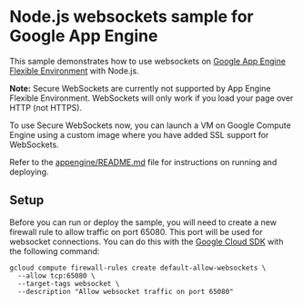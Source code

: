 # Node.js websockets sample for Google App Engine

This sample demonstrates how to use websockets on
[Google App Engine Flexible Environment](https://cloud.google.com/appengine) with Node.js.

__Note:__ Secure WebSockets are currently not supported by App Engine Flexible Environment.
WebSockets will only work if you load your page over HTTP (not HTTPS).

To use Secure WebSockets now, you can launch a VM on Google Compute Engine using
a custom image where you have added SSL support for WebSockets.

Refer to the [appengine/README.md](../README.md) file for instructions on
running and deploying.

## Setup

Before you can run or deploy the sample, you will need to create a new firewall
rule to allow traffic on port 65080. This port will be used for websocket
connections. You can do this with the
[Google Cloud SDK](https://cloud.google.com/sdk) with the following command:

    gcloud compute firewall-rules create default-allow-websockets \
      --allow tcp:65080 \
      --target-tags websocket \
      --description "Allow websocket traffic on port 65080"
